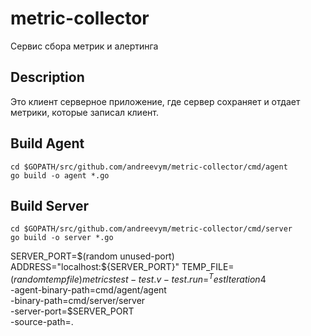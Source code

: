 # metric-collector

Сервис сбора метрик и алертинга

## Description

Это клиент серверное приложение, где сервер сохраняет и отдает метрики, которые записал клиент. 

## Build Agent

```shell
cd $GOPATH/src/github.com/andreevym/metric-collector/cmd/agent
go build -o agent *.go
```

## Build Server

```shell
cd $GOPATH/src/github.com/andreevym/metric-collector/cmd/server
go build -o server *.go
```

SERVER_PORT=$(random unused-port)
ADDRESS="localhost:${SERVER_PORT}"
TEMP_FILE=$(random tempfile)
metricstest -test.v -test.run=^TestIteration4$ \
-agent-binary-path=cmd/agent/agent \
-binary-path=cmd/server/server \
-server-port=$SERVER_PORT \
-source-path=.